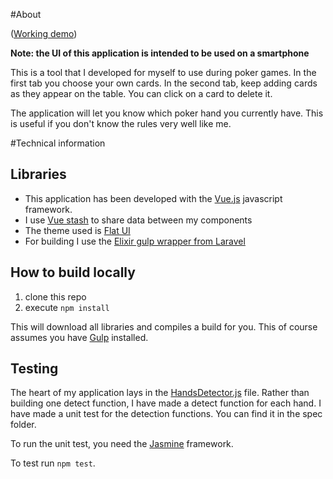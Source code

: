 #About

([Working demo](https://sb7.nl/poker))

**Note: the UI of this application is intended to be used on a smartphone**

This is a tool that I developed for myself to use during poker games. In the first tab you choose your own cards. In the second tab, keep adding cards as they appear on the table. You can click on a card to delete it. 

The application will let you know which poker hand you currently have. This is useful if you don't know the rules very well like me.

#Technical information

## Libraries
* This application has been developed with the [Vue.js](https://vuejs.org/) javascript framework.
* I use [Vue stash](https://github.com/cklmercer/vue-stash) to share data between my components
* The theme used is [Flat UI](https://designmodo.github.io/Flat-UI/)
* For building I use the [Elixir gulp wrapper from Laravel](https://github.com/laravel/elixir)

## How to build locally

1. clone this repo
2. execute `npm install`

This will download all libraries and compiles a build for you. This of course assumes you have [Gulp](http://gulpjs.com/) installed.

## Testing

The heart of my application lays in the [HandsDetector.js](https://github.com/stevenbraham/poker-hands/blob/master/source/js/lib/HandsDetector.js) file. Rather than building one detect function, I have made a detect function for each hand. I have made a unit test for the detection functions. You can find it in the spec folder. 

To run the unit test, you need the [Jasmine](https://jasmine.github.io/) framework.

To test run `npm test`.